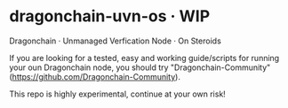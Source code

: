 # dragonchain-uvn-os · WIP
Dragonchain · Unmanaged Verfication Node · On Steroids

If you are looking for a tested, easy and working guide/scripts for running your oun Dragonchain node, you should try "Dragonchain-Community"(https://github.com/Dragonchain-Community).

This repo is highly experimental, continue at your own risk!
